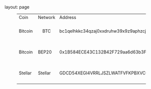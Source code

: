 layout: page
<figure class="table">
    <table>
        <tbody>
            <tr>
                <td>Coin</td>
                <td>Network</td>
                <td>Address</td>
                <td>Qrcode</td>
            </tr>
            <tr>
                <td>Bitcoin&nbsp;</td>
                <td>
                    <p style="text-align:center;">BTC</p>
                </td>
                <td>bc1qelhkkc34qzaj0xxdruhw39x9z9aphzcjn4jhgf&nbsp;</td>
                <td>
                    <img src="images/bitcoin(btc).png"  width="150"></figure>
                </td>
            </tr>
            <tr>
                <td>Bitcoin&nbsp;</td>
                <td>BEP20</td>
                <td>0x1B584ECE43C132B42F729aa6d63b3F77AfDA9Fa2</td>
                <td>
                    <img src="images/bitcoin(bep20).png" width="150">
                </td>
            </tr>
            <tr>
                <td>Stellar</td>
                <td>Stellar</td>
                <td>GDCD54XEGI4VRRLJSZLWATFVFKPBXVCCZBG2NTB2WCGS3LGOMMX2IWKG</td>
                <td>
                    <img src="images/stellar.png" width="150">
                </td>
            </tr>
        </tbody>
    </table>
</figure>
